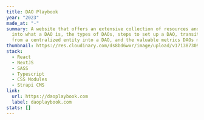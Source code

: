 ```yaml
---
title: DAO Playbook
year: "2023"
made_at: "-"
summary: A website that offers an extensive collection of resources and insights
  into what a DAO is, the types of DAOs, steps to set up a DAO, transitioning
  from a centralized entity into a DAO, and the valuable metrics DAOs measure
thumbnail: https://res.cloudinary.com/ds8bd6wxr/image/upload/v1713873096/my-portfolio/Screenshot_2024-04-23_at_12.49.45_aa4l3z.png
stack:
  - React
  - NextJS
  - SASS
  - Typescript
  - CSS Modules
  - Strapi CMS
link:
  url: https://daoplaybook.com
  label: daoplaybook.com
stats: []
---
```

